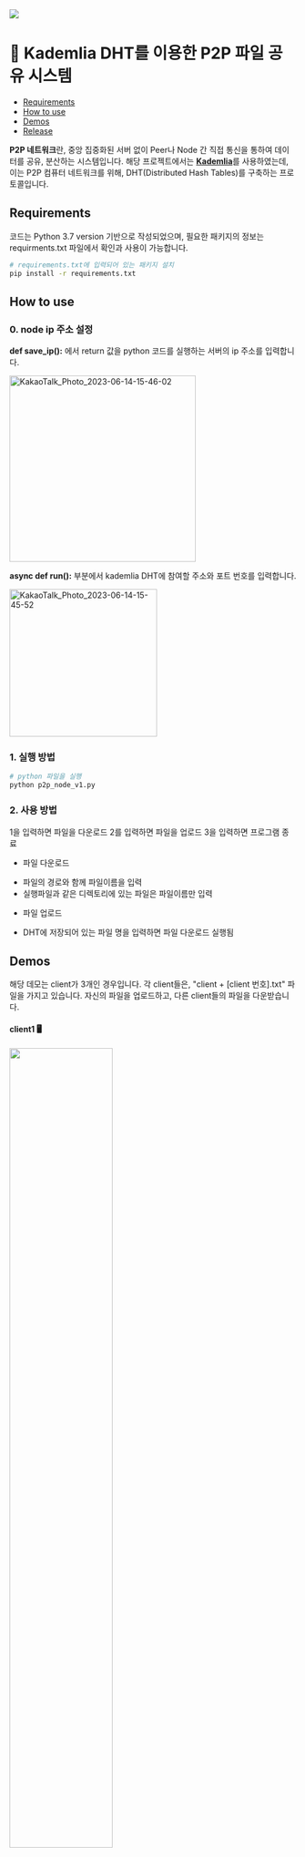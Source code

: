 <img src="https://capsule-render.vercel.app/api?type=egg&color=ffffe0&height=200&section=header&text=chanhyestars&fontSize=80" />

# 💾 Kademlia DHT를 이용한 P2P 파일 공유 시스템

* [Requirements](#requirements)
* [How to use](#how-to-use)
* [Demos](#Demos)
* [Release](#Release)

**P2P 네트워크**란, 중앙 집중화된 서버 없이 Peer나 Node 간 직접 통신을 통하여 데이터를 공유, 분산하는 시스템입니다. 해당 프로젝트에서는 [**Kademlia**](https://en.wikipedia.org/wiki/Kademlia)를 사용하였는데, 이는 P2P 컴퓨터 네트워크를 위해, DHT(Distributed Hash Tables)를 구축하는 프로토콜입니다.


## Requirements
코드는 Python 3.7 version 기반으로 작성되었으며, 필요한 패키지의 정보는 requirments.txt 파일에서 확인과 사용이 가능합니다.

```bash
# requirements.txt에 입력되어 있는 패키지 설치
pip install -r requirements.txt
```


## How to use
### 0. node ip 주소 설정

**def save_ip():** 에서 return 값을 python 코드를 실행하는 서버의 ip 주소를 입력합니다.

<img width="327" alt="KakaoTalk_Photo_2023-06-14-15-46-02" src="https://github.com/chanj99/p2p-KademliaDHT/assets/82193352/71352598-0ff5-4a43-9b61-f95f9bec4a6d">

**async def run():** 부분에서 kademlia DHT에 참여할 주소와 포트 번호를 입력합니다. 

<img width="259" alt="KakaoTalk_Photo_2023-06-14-15-45-52" src="https://github.com/chanj99/p2p-KademliaDHT/assets/82193352/f3fb9828-f64d-4166-8713-8f5862b0ca23">


### 1. 실행 방법
```bash
# python 파일을 실행
python p2p_node_v1.py
```
### 2. 사용 방법
1을 입력하면 파일을 다운로드
2를 입력하면 파일을 업로드
3을 입력하면 프로그램 종료

* 파일 다운로드
- 파일의 경로와 함께 파일이름을 입력
- 실행파일과 같은 디렉토리에 있는 파일은 파일이름만 입력

* 파일 업로드
- DHT에 저장되어 있는 파일 명을 입력하면 파일 다운로드 실행됨


## Demos
해당 데모는 client가 3개인 경우입니다.
각 client들은, "client + [client 번호].txt" 파일을 가지고 있습니다.
자신의 파일을 업로드하고, 다른 client들의 파일을 다운받습니다.

#### client1 🖥️
<img src="https://github.com/chanj99/p2p-KademliaDHT/assets/82193352/41689808-b21b-4e8d-8641-dceca2a4e028" width = "60%" height = "60%">


#### client2 🖥️
<img src="https://github.com/chanj99/p2p-KademliaDHT/assets/82193352/64101953-ea0f-4621-8d5a-35bcf569827b" width = "60%" height = "60%">


#### client3 🖥️
<img src="https://github.com/chanj99/p2p-KademliaDHT/assets/82193352/bda02879-3c8b-4d45-8552-8f5d8d292913" width = "60%" height = "60%">


## Release
* v0.0.1
  * p2p 네트워크 연결을 통하여 파일 업로드, 다운로드 가능


